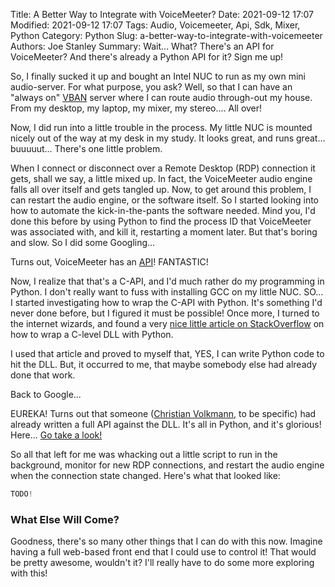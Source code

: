 Title: A Better Way to Integrate with VoiceMeeter?
Date: 2021-09-12 17:07
Modified: 2021-09-12 17:07
Tags: Audio, Voicemeeter, Api, Sdk, Mixer, Python
Category: Python
Slug: a-better-way-to-integrate-with-voicemeeter
Authors: Joe Stanley
Summary: Wait... What? There's an API for VoiceMeeter? And there's already a Python API for it? Sign me up!


So, I finally sucked it up and bought an Intel NUC to run as my own mini audio-server. For what purpose,
you ask? Well, so that I can have an "always on" [VBAN](https://vb-audio.com/Voicemeeter/vban.htm) server
where I can route audio through-out my house. From my desktop, my laptop, my mixer, my stereo.... All
over!

Now, I did run into a little trouble in the process. My little NUC is mounted nicely out of the way at my
desk in my study. It looks great, and runs great... buuuuut... There's one little problem.

When I connect or disconnect over a Remote Desktop (RDP) connection it gets, shall we say, a little mixed
up. In fact, the VoiceMeeter audio engine falls all over itself and gets tangled up. Now, to get around
this problem, I can restart the audio engine, or the software itself. So I started looking into how to
automate the kick-in-the-pants the software needed. Mind you, I'd done this before by using Python to find
the process ID that VoiceMeeter was associated with, and kill it, restarting a moment later. But that's
boring and slow. So I did some Googling...

Turns out, VoiceMeeter has an [API](https://forum.vb-audio.com/viewtopic.php?f=8&t=346)! FANTASTIC!

Now, I realize that that's a C-API, and I'd much rather do my programming in Python. I don't really want
to fuss with installing GCC on my little NUC. SO... I started investigating how to wrap the C-API with
Python. It's something I'd never done before, but I figured it must be possible! Once more, I turned to
the internet wizards, and found a very [nice little article on StackOverflow](https://stackoverflow.com/a/252473/10406011)
on how to wrap a C-level DLL with Python.

I used that article and proved to myself that, YES, I can write Python code to hit the DLL. But, it
occurred to me, that maybe somebody else had already done that work.

Back to Google...

EUREKA! Turns out that someone ([Christian Volkmann](https://github.com/chvolkmann), to be specific) had
already written a full API against the DLL. It's all in Python, and it's glorious! Here...
[Go take a look!](https://github.com/chvolkmann/voicemeeter-remote-python)

So all that left for me was whacking out a little script to run in the background, monitor for new RDP
connections, and restart the audio engine when the connection state changed. Here's what that looked
like:

```python
TODO!
```

### What Else Will Come?

Goodness, there's so many other things that I can do with this now. Imagine having a full web-based front
end that I could use to control it! That would be pretty awesome, wouldn't it? I'll really have to do
some more exploring with this!

